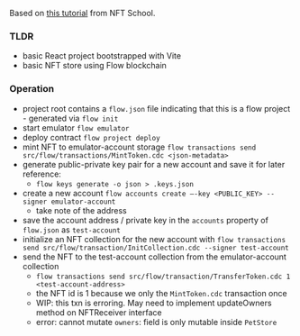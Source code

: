 Based on [this tutorial](https://nftschool.dev/tutorial/flow-nft-marketplace/#building-pet-store) from NFT School.

### TLDR

- basic React project bootstrapped with Vite
- basic NFT store using Flow blockchain

### Operation

- project root contains a `flow.json` file indicating that this is a flow project - generated via `flow init`
- start emulator `flow emulator`
- deploy contract `flow project deploy`
- mint NFT to emulator-account storage `flow transactions send src/flow/transactions/MintToken.cdc <json-metadata>`
- generate public-private key pair for a new account and save it for later reference:
  - `flow keys generate -o json > .keys.json`
- create a new account `flow accounts create —-key <PUBLIC_KEY> --signer emulator-account`
  - take note of the address
- save the account address / private key in the `accounts` property of `flow.json` as `test-account`
- initialize an NFT collection for the new account with `flow transactions send src/flow/transaction/InitCollection.cdc --signer test-account`
- send the NFT to the test-account collection from the emulator-account collection
  - `flow transactions send src/flow/transaction/TransferToken.cdc 1 <test-account-address>`
  - the NFT id is 1 because we only the `MintToken.cdc` transaction once
  - WIP: this txn is erroring. May need to implement updateOwners method on NFTReceiver interface
  - error: cannot mutate `owners`: field is only mutable inside `PetStore`
